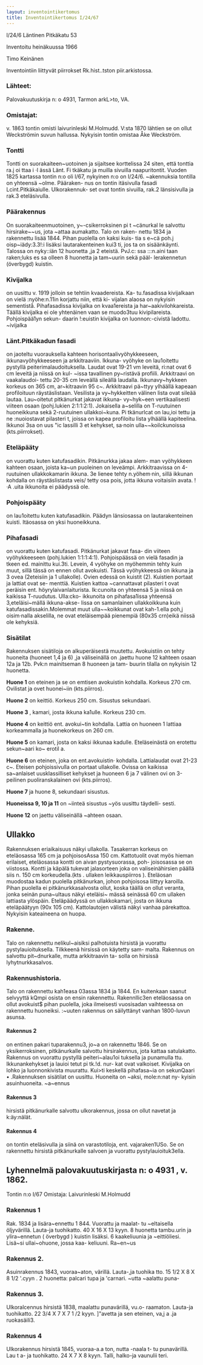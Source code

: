 ```yaml
---
layout: inventointikertomus
title: Inventointikertomus I/24/67
---
```

I/24/6
Läntinen Pitkäkatu 53

Inventoitu heinäkuussa 1966

Timo Keinänen

Inventointiin liittyvät piirrokset Rk.hist..tston piir.arkistossa.

### Lähteet:
Palovakuutuskirja n: o 4931, Tarmon arkL>to, VA.

### Omistajat:
v. 1863 tontin omisti laivurinleski M.Holmudd. V:sta
1870 lähtien se on ollut Weckströmin suvun hallussa. Nykyisin tontin
omistaa Åke Weckström.

### Tontti
Tontti on suorakaiteen~uotoinen ja sijaitsee korttelissa 24 siten,
että tonttia ra.j oi ttaa i ·l ässä Länt. Fi tkäkatu ja muilla sivuilla
naapuritontit. Vuoden 1825 kartassa tontin n:o oli I/67, nykyinen
n:o on I/24/6. ~akennuksia tontilla on yhteensä ~olme. Pääraken-
nus on tontin itäsivulla fasadi Lcint.Pitkäkaiulle. Ulkorakennuk-
set ovat tontin sivuilla, rak.2 länsisivulla ja rak.3 eteläsivulla.

### Päärakennus
On suorakaiteenmuotoinen, y~-csikerroksinen pi t ~cänurkal­
le salvottu hirsirake~~us, jota ~attaa aumakatto. Talo on raken-
nettu 1834 ja rakennettu lisää 1844. Pihan puolella on kaksi kuis-
tia s e~cä poh.j oisp~iädy:3.3!:i lisäksi lautarakenteinen kui3 ti, jos ta
on sisäänkäynti. Talossa on nyky::iän 12 huonetta ,ja 2 eteistä. PvJ.c: ssa
:::n.aini taan raken;luks es sa olleen 8 huonetta ja tam~uurin sekä pääl-
lerakennetun (överbygd) kuistin.

### Kivijalka
on uusittu v. 1919 jolloin se tehtiin kvaadereista. Ka-
tu.fasadissa kivijalkaan on vielä :nyöhe:n.11in korjattu niin, että ki-
vijalan alaosa on nykyisin sementistå. Pihafasadissa kivijalka on
kvaa1ereista ja har~aakivilohkareista. Täällä kivijalka ei ole
yhtenäinen vaan se muodo3tuu kivipilareista. Pohjoispää1yn sekun-
daarin !:euistin kivijalka on luonnon:-civistä ladottu.
~ivijalka

### Länt.Pitkäkadun fasadi
on jaoteltu vuorauksella kahteen horisontaalivyöhykkeeseen, ikkunavyöhykkeeseen ja arkkitraaviin. Ikkuna-
vyöhyke on lau1oitettu pystyllä peiterimalaudoituksella. Laudat
ovat 19-21 vm leveitä, ri:nat ovat 6 cm leveitä ja niissä on kul-
~issa tavallinen py~ristävä profiili. Arkkitraavi on vaakalaudoi-
tettu 20-35 cm leveällä sileällä laudalla. Ikkunavy~hykkeen korkeus
on 365 cm, ar~kitraavin 95 c~. Arkkitraavi pä~ttyy ylhäällä kapeaan
profiloituun räystäslistaan. Vesilista ja vy~hykkeitten välinen
lista ovat sileää lautaa. Lau~oitetut pitkänurkat jakavat ikkuna-
vy~hyk~een vertikaalisesti viiteen osaan (pohj.lukien 2:1:1:2:1).
Jokaisella a~selilla on T-ruutuinen huoneikkuna sekä 2-ruutuinen
ullakkoi~kuna.
Pi tkänurlcat on lau,ioi tettu ja ne :nuoiostavat pilasteri t, joissa on
kapea profiloitu lista ylhäällä kapiteelina.
Ikkunoi 3sa on uus "ic lassilli 3 et kehykset, sa·noin ulla~~koilckunoissa
(kts.piirrokset).

### Eteläpääty
on vuorattu kuten katufasadikin. Pitkänurkka jakaa alem-
man vyöhykkeen kahteen osaan, joista ka~un puoleinen on leveämpi.
Arkkitraavissa on 4-ruutuinen ullakkokamarin ikkuna. 3e lienee
tehty n.yöhem·nin, sillä ikkunan kohdalla on räystäslistasta veis/
tetty osa pois, jotta ikkuna voitaisiin avata. !·A .uita ikkunoita ei
päädyssä ole.

### Pohjoispääty
on lau1oitettu kuten katufasadikin. Päädyn länsiosassa
on lautarakenteinen kuisti. Itäosassa on yksi huoneikkuna.


### Pihafasadi
on vuorattu kuten katufasadi. Pitkänurkat jakavat fasa-
din viiteen vyöhykkeeseen (pohj.lukien 1:1:1:4:1). Pohjoispäässä
on vielä fasadin ja tkeen ed. mainittu kui.3ti. Levein, 4 vyöhyke
on myöhemmin tehty kuin muut, sillä tässä on ennen ollut avokuisti.
Tässä vyöhykkeessä on ikkuna ja 3 ovea (2eteisiin ja 1 ullakolle).
Ovien edessä on kuistit (2). Kuistien portaat ja lattiat ovat se-
menttiä. Kuistien kattoa ~cannattavat pilasteri t ovat peräisin ent.
höyrylaivanlaiturista.
Ik:cunoita on yhteensä 5 ja niissä on kaikissa T-ruudutus. Ulla:cko-
ikkunoita on pihafasa1issa yhteensä 3,eteläisi~mällä ikkuna-akse-
lissa on samanlainen ullakkoikkuna kuin katufasadissakin.Molemmat
muut ulla~~koikkunat ovat kah-1.ella poh,j oisim·nalla akselilla, ne
ovat eteläisempää pienempiä (80x35 crn)eikä niissä ole kehyksiä.

### Sisätilat
Rakennuksen sisätiloja on alkuperäisestä muutettu. Avokuistiin on
tehty huoneita (huoneet 1,4 ja 6) ,ja väliseinällä on .jaettu huone
12 kahteen osaan 12a ja 12b. Pvk:n mainitseman 8 huoneen ja tam-
buurin tilalla on nykyisin 12 huonetta.

**Huone 1** on eteinen ja se on emtisen avokuistin kohdalla. Korkeus
270 cm. Ovilistat ja ovet huonei~iin (kts.piirros).

**Huone 2** on keittiö. Korkeus 250 cm. Sisustus sekundaari.

**Huone 3** , kamari, josta ikkuna ka1ulle. Korkeus 230 cm.

**Huone 4** on keittiö ent. avokui~tin kohdalla. Lattia on huoneen 1
lattiaa korkeammalla ja huonekorkeus on 260 cm.

**Huone 5** on kamari, josta on kaksi ikkunaa kadulle. Eteläseinästä
on erotettu sekun~aari ko~ erotil a.

**Huone 6** on eteinen, joka on ent.avokuistin· kohdalla. Lattialaudat
ovat 21-23 c~. Eteisen pohjoissivulla on portaat ullakolle. Ovissa
on kaikissa sa~anlaiset uusklassilliset kehykset ja huoneen 6 ja
7 välinen ovi on 3-peilinen puoliranskalainen ovi (kts.piirros).

**Huone 7** ja huone 8, sekundaari sisustus.

**Huoneissa 9, 10 ja 11** on ~iinteä sisustus ~yös uusittu täydelli-
sesti.

**Huone 12** on jaettu väliseinällä ~ahteen osaan.

## Ullakko
Rakennuksen eriaikaisuus näkyi ullakolla. Tasakerran korkeus on
eteläosassa 165 cm ja pohjoisosAssa 150 cm. Kattotuolit ovat myös
hieman erilaiset, eteläosassa kontti on aivan pystysuorassa, poh-
joisosassa se on viistossa. Kontti ja käpälä tukevat jalasorteen
joka on valiseinähirsien päällä siis n. 150 cm korkeudella.(kts .
ullaken leikkauspiirros ).
Eteläosan muodostaa kadun puolella pitkänurkan, johon pohjoisosa
liittyy karoilla. Pihan puolella ei pitkänurkkasalvosta ollut, koska
täällä on ollut veranta, jonka seinän puna~ultaus näkyi eteläisi~­
mässä seinässä 60 cm ullaken lattiasta ylöspäin.
Eteläpäädyssä on ullakkokamari, josta on ikkuna eteläpäätyyn (90x
105 cm). Kattolautojen välistä näkyi vanhaa pärekattoa. Nykyisin
kateaineena on huopa.

### Rakenne.
Talo on rakennettu nelikul~aisiksi palhotuista hirsistä
ja vuorattu pystylauioituksella. Tilkkeenä hirsissä on käytetty sam-
malta. Rakennus on salvottu pit~dnurkalle, mutta arkkitraavin ta-
solla on hirsissä lyhytnurkkasalvos.

### Rakennushistoria.
Talo on rakennettu kah1easa 03assa 1834 ja 1844.
En kuitenkaan saanut selvyyttä kQmpi osista on ensin rakennettu.
Rakennllic3en eteläosassa on ollut avokuist$ pihan puolella, joka
ilmeisesti vuosisadan vaihteessa on rakennettu huoneiksi. :~uuten
rakennus on säilyttänyt vanhan 1800-luvun asunsa.

#### Rakennus 2
on entinen pakari tuparakennu3, jo~a on rakennettu 1846.
Se on yksikerroksinen, pitkänurkalle salvottu hirsirakennus, jota
kattaa satulakatto. Rakennus on vuorattu pystyllä peiteri~alau1oi­
tuksella ja punamulla ttu. Ikkunankehykset ja lauioi tetut pi tk.!d. nur-
kat ovat valkoiset.
Kivijalka on lohko ja luonnonkivista muurattu.
Kui>ti keskellä pihafasa~ia on sekunQaari •
.Rakennuksen sisätilat on uusittu. Huoneita on ~aksi, mole:n:nat ny-
kyisin asuinhuoneita.
~a~ennus

#### Rakennus 3
hirsistä pitkänurkalle salvottu ulkorakennus, jossa on
ollut navetat ja k:äy:nälät.

#### Rakennus 4
on tontin eteläsivulla ja siinä on varastotiloja, ent.
vajaraken1USo. Se on rakennettu hirsistä pitkänurkalle salvoen ja
vuorattu pystylauioituk3ella.

## Lyhennelmä palovakuutuskirjasta n: o 4931 , v. 1862.
Tontin n:o I/67
Omistaja: Laivurinleski M.Holmudd

### Rakennus 1
Rak. 1834 ja lisära~ennettu 1 844. Vuorattu ja maalat-
tu ~eltaisella öljyvärillä. Lauta-ja tuohikatto.
40 X 16 X 13 kyyn.
8 huonetta tambu.urin ja ylira~ennetun ( överbygd ) kuistin lisäksi.
6 kaakeliuunia ja ~eittiöliesi. Lisä~si ullai~ohuone, jossa kaa-
keliuuni.
Ra~en~us

### Rakennus 2.
Asuinrakennus 1843, vuoraa~aton,
värillä. Lauta-,ja tuohika tto.
15 1/2 X 8 X 8 1/2 '.cyyn .
2 huonetta: palcari tupa ja 'carnari.
~utta ~aalattu
puna-

### Rakennus 3.
Ulkoralcennus hirsistä 1838, maalattu punavärillä, vu.o-
raamaton. Lauta-ja tuohikatto.
22 3/4 X 7 X 7 1 /2 kyyn.
]"avetta ja sen eteinen, va,j a .ja ruokasäili3.

### Rakennus 4
Ulkorakennus hirsistä 1845, vuoraa-a.a ton, nutta -naala t-
tu punavärillä. Lau t a- ja tuohikatto.
24 X 7 X 8 kyyn.
Talli, halko-ja vaunulii teri.
